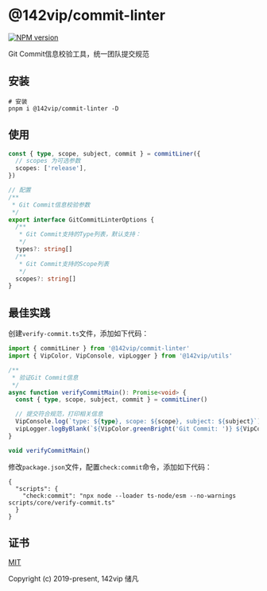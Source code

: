 # @142vip/commit-linter

[![NPM version](https://img.shields.io/npm/v/@142vip/commit-linter?labelColor=0b3d52&color=1da469&label=version)](https://www.npmjs.com/package/@142vip/commit-linter)

Git Commit信息校验工具，统一团队提交规范

## 安装

```shell
# 安装
pnpm i @142vip/commit-linter -D
```

## 使用

```ts
const { type, scope, subject, commit } = commitLiner({
  // scopes 为可选参数
  scopes: ['release'],
})

// 配置
/**
 * Git Commit信息校验参数
 */
export interface GitCommitLinterOptions {
  /**
   * Git Commit支持的Type列表，默认支持：
   */
  types?: string[]
  /**
   * Git Commit支持的Scope列表
   */
  scopes?: string[]
}
```

## 最佳实践

创建`verify-commit.ts`文件，添加如下代码：

```ts
import { commitLiner } from '@142vip/commit-linter'
import { VipColor, VipConsole, vipLogger } from '@142vip/utils'

/**
 * 验证Git Commit信息
 */
async function verifyCommitMain(): Promise<void> {
  const { type, scope, subject, commit } = commitLiner()

  // 提交符合规范，打印相关信息
  VipConsole.log(`type: ${type}, scope: ${scope}, subject: ${subject}`)
  vipLogger.logByBlank(`${VipColor.greenBright('Git Commit: ')} ${VipColor.green(commit)}`)
}

void verifyCommitMain()
```

修改`package.json`文件，配置`check:commit`命令，添加如下代码：

```json5
{
  "scripts": {
    "check:commit": "npx node --loader ts-node/esm --no-warnings scripts/core/verify-commit.ts"
  }
}
```

## 证书

[MIT](https://opensource.org/license/MIT)

Copyright (c) 2019-present, 142vip 储凡
